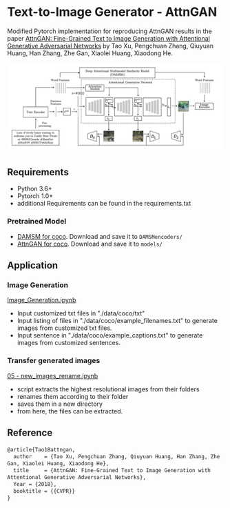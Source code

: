 # Text-to-Image Generator -  AttnGAN 


Modified Pytorch implementation for reproducing AttnGAN results in the paper [AttnGAN: Fine-Grained Text to Image Generation
with Attentional Generative Adversarial Networks](http://openaccess.thecvf.com/content_cvpr_2018/papers/Xu_AttnGAN_Fine-Grained_Text_CVPR_2018_paper.pdf) by Tao Xu, Pengchuan Zhang, Qiuyuan Huang, Han Zhang, Zhe Gan, Xiaolei Huang, Xiaodong He. 

<img src="AttnGAN.png" />


## Requirements

- Python 3.6+
- Pytorch 1.0+
- additional Requirements can be found in the requirements.txt

### Pretrained Model

- [DAMSM for coco](https://drive.google.com/open?id=1zIrXCE9F6yfbEJIbNP5-YrEe2pZcPSGJ). Download and save it to `DAMSMencoders/`
- [AttnGAN for coco](https://drive.google.com/open?id=1i9Xkg9nU74RAvkcqKE-rJYhjvzKAMnCi). Download and save it to `models/`



## Application

### Image Generation


[Image_Generation.ipynb](./code/Image_Generation.ipynb)

- Input  customized txt files in "./data/coco/txt"
- Input listing of files in "./data/coco/example_filenames.txt" to generate images from customized txt files.  
- Input sentence in "./data/coco/example_captions.txt"  to generate images from customized sentences.


### Transfer generated images

[05 - new_images_rename.ipynb](05%20-%20new_images_rename.ipynb)

- script extracts the highest resolutional images from their folders
- renames them according to their folder
- saves them in a new directory 
- from here, the files can be extracted. 


## Reference 


```
@article{Tao18attngan,
  author    = {Tao Xu, Pengchuan Zhang, Qiuyuan Huang, Han Zhang, Zhe Gan, Xiaolei Huang, Xiaodong He},
  title     = {AttnGAN: Fine-Grained Text to Image Generation with Attentional Generative Adversarial Networks},
  Year = {2018},
  booktitle = {{CVPR}}
}
```